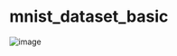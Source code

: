 # mnist_dataset_basic
![image](https://user-images.githubusercontent.com/73469043/190961195-e73de3c1-36dd-4de1-9b36-5029cdd184c2.png)
